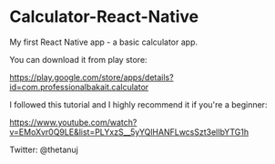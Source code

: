 # Calculator-React-Native

My first React Native app - a basic calculator app.

You can download it from play store:

https://play.google.com/store/apps/details?id=com.professionalbakait.calculator


I followed this tutorial and I highly recommend it if you're a beginner:

https://www.youtube.com/watch?v=EMoXvr0Q9LE&list=PLYxzS__5yYQlHANFLwcsSzt3elIbYTG1h


Twitter: @thetanuj
